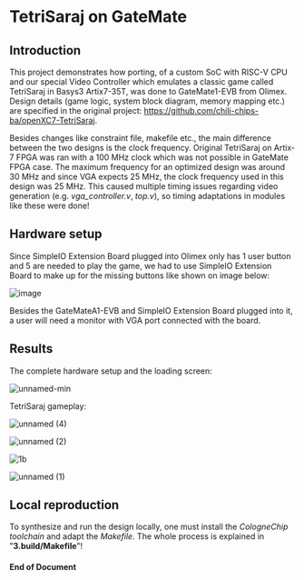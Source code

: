 # TetriSaraj on GateMate
## Introduction

This project demonstrates how porting, of a custom SoC with RISC-V CPU and our special Video Controller which emulates a classic game called TetriSaraj in Basys3 Artix7-35T, was done to GateMate1-EVB from Olimex. Design details (game logic, system block diagram, memory mapping etc.) are specified in the original project: https://github.com/chili-chips-ba/openXC7-TetriSaraj.

Besides changes like constraint file, makefile etc., the main difference between the two designs is the clock frequency. Original TetriSaraj on Artix-7 FPGA was ran with a 100 MHz clock which was not possible in GateMate FPGA case. The maximum frequency for an optimized design was around 30 MHz and since VGA expects 25 MHz, the clock frequency used in this design was 25 MHz. This caused multiple timing issues regarding video generation (e.g. _vga_controller.v_, _top.v_), so timing adaptations in modules like these were done!

## Hardware setup

Since SimpleIO Extension Board plugged into Olimex only has 1 user button and 5 are needed to play the game, we had to use SimpleIO Extension Board to make up for the missing buttons like shown on image below:

![image](https://github.com/user-attachments/assets/ae35220d-a01d-4727-a8b0-39b207c47629)

Besides the GateMateA1-EVB and SimpleIO Extension Board plugged into it, a user will need a monitor with VGA port connected with the board.

## Results

The complete hardware setup and the loading screen:

![unnamed-min](https://github.com/user-attachments/assets/62c2cd11-c261-4846-bbc2-cd59c46a0b8e)

TetriSaraj gameplay:

![unnamed (4)](https://github.com/user-attachments/assets/b3558a6a-6a9b-4704-ad9c-fcdc21c5b5f6)

![unnamed (2)](https://github.com/user-attachments/assets/8e191741-83f5-4792-80df-5bba1fc767ef)

![1b](https://github.com/user-attachments/assets/cb28b561-fd35-4a46-918c-065b71d953db)

![unnamed (1)](https://github.com/user-attachments/assets/8e982547-ae1c-4c15-9c74-409e79cbc810)


## Local reproduction

To synthesize and run the design locally, one must install the _CologneChip toolchain_ and adapt the _Makefile_. The whole process is explained in "**3.build/Makefile**"!

#### End of Document
